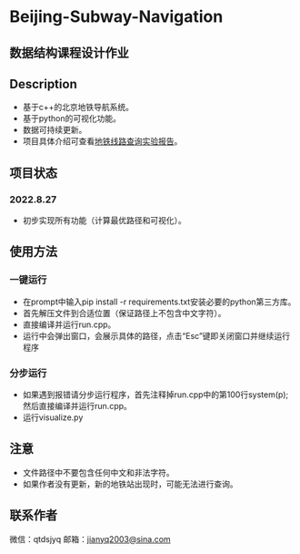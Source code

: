 # Beijing-Subway-Navigation
## 数据结构课程设计作业
## Description

- 基于c++的北京地铁导航系统。
- 基于python的可视化功能。
- 数据可持续更新。
- 项目具体介绍可查看[地铁线路查询实验报告](https://bzrqpovv5q.feishu.cn/docx/doxcn4zlcNUTRwxFG8r7Kr2uZ9b)。

## 项目状态

### 2022.8.27

- 初步实现所有功能（计算最优路径和可视化）。

## 使用方法

### 一键运行

- 在prompt中输入pip install -r requirements.txt安装必要的python第三方库。
- 首先解压文件到合适位置（保证路径上不包含中文字符）。
- 直接编译并运行run.cpp。
- 运行中会弹出窗口，会展示具体的路径，点击“Esc”键即关闭窗口并继续运行程序

### 分步运行

- 如果遇到报错请分步运行程序，首先注释掉run.cpp中的第100行system(p);然后直接编译并运行run.cpp。
- 运行visualize.py

## 注意

- 文件路径中不要包含任何中文和非法字符。
- 如果作者没有更新，新的地铁站出现时，可能无法进行查询。

## 联系作者

微信：qtdsjyq
邮箱：jianyq2003@sina.com
